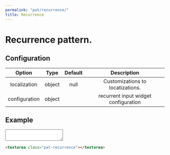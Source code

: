 ```yaml
---
permalink: "pat/recurrence/"
title: Recurrence
---
```


# Recurrence pattern.

## Configuration

| Option | Type | Default | Description |
|:-:|:-:|:-:|:-:|
| localization | object | null | Customizations to locatizations. |
| configuration | object |  | recurrent input widget configuration |


## Example

<textarea class="pat-recurrence"></textarea>

```html
<textarea class="pat-recurrence"></textarea>
```

